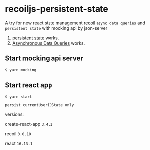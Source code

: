 # recoiljs-persistent-state

A try for new react state management [recoil](https://recoiljs.org/) `async data queries` and `persistent state` with mocking api by json-server

1. [persistent state](https://recoiljs.org/docs/guides/persistence) works.
2. [Asynchronous Data Queries](https://recoiljs.org/docs/guides/asynchronous-data-queries) works.

## Start mocking api server

`$ yarn mocking`

## Start react app

`$ yarn start`

`persist currentUserIDState only`

versions:

create-react-app `3.4.1`

recoil `0.0.10`

react `16.13.1`
